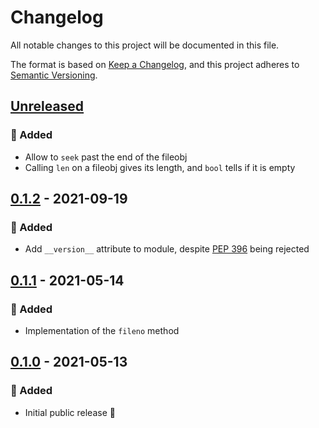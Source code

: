# Changelog

All notable changes to this project will be documented in this file.

The format is based on [Keep a Changelog](https://keepachangelog.com/), and this project
adheres to [Semantic Versioning](https://semver.org/).

## [Unreleased]

[unreleased]: https://github.com/rogdham/bigxml/compare/v0.1.2...HEAD

### :rocket: Added

- Allow to `seek` past the end of the fileobj
- Calling `len` on a fileobj gives its length, and `bool` tells if it is empty

## [0.1.2] - 2021-09-19

[0.1.2]: https://github.com/rogdham/python-xz/releases/tag/v0.1.2

### :rocket: Added

- Add `__version__` attribute to module, despite [PEP 396] being rejected

[pep 396]: https://www.python.org/dev/peps/pep-0396/

## [0.1.1] - 2021-05-14

[0.1.1]: https://github.com/rogdham/python-xz/releases/tag/v0.1.1

### :rocket: Added

- Implementation of the `fileno` method

## [0.1.0] - 2021-05-13

[0.1.0]: https://github.com/rogdham/python-xz/releases/tag/v0.1.0

### :rocket: Added

- Initial public release :tada:
